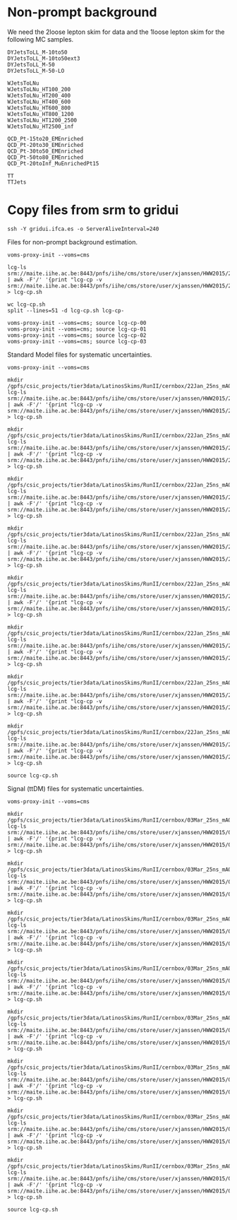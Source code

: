 Non-prompt background
====

We need the 2loose lepton skim for data and the 1loose lepton skim for the following MC samples.

    DYJetsToLL_M-10to50
    DYJetsToLL_M-10to50ext3
    DYJetsToLL_M-50
    DYJetsToLL_M-50-LO

    WJetsToLNu
    WJetsToLNu_HT100_200
    WJetsToLNu_HT200_400
    WJetsToLNu_HT400_600
    WJetsToLNu_HT600_800
    WJetsToLNu_HT800_1200
    WJetsToLNu_HT1200_2500
    WJetsToLNu_HT2500_inf

    QCD_Pt-15to20_EMEnriched
    QCD_Pt-20to30_EMEnriched
    QCD_Pt-30to50_EMEnriched
    QCD_Pt-50to80_EMEnriched
    QCD_Pt-20toInf_MuEnrichedPt15

    TT
    TTJets


Copy files from srm to gridui
====

    ssh -Y gridui.ifca.es -o ServerAliveInterval=240


Files for non-prompt background estimation.

    voms-proxy-init --voms=cms

    lcg-ls srm://maite.iihe.ac.be:8443/pnfs/iihe/cms/store/user/xjanssen/HWW2015/22Jan_25ns_mAODv2_MC/MCl1loose__EpTCorr | awk -F'/' '{print "lcg-cp -v srm://maite.iihe.ac.be:8443/pnfs/iihe/cms/store/user/xjanssen/HWW2015/22Jan_25ns_mAODv2_MC/MCl1loose__EpTCorr/"$11,"/gpfs/csic_projects/tier3data/LatinosSkims/RunII/cernbox/22Jan_25ns_mAODv2_MC/MCl1loose_EpTCorr/"$11}' > lcg-cp.sh

    wc lcg-cp.sh
    split --lines=51 -d lcg-cp.sh lcg-cp-

    voms-proxy-init --voms=cms; source lcg-cp-00
    voms-proxy-init --voms=cms; source lcg-cp-01
    voms-proxy-init --voms=cms; source lcg-cp-02
    voms-proxy-init --voms=cms; source lcg-cp-03


Standard Model files for systematic uncertainties.

    voms-proxy-init --voms=cms

    mkdir /gpfs/csic_projects/tier3data/LatinosSkims/RunII/cernbox/22Jan_25ns_mAODv2_MC/MCl2loose__hadd__bSFL2pTEff__l2tight__LepMupTup
    lcg-ls srm://maite.iihe.ac.be:8443/pnfs/iihe/cms/store/user/xjanssen/HWW2015/22Jan_25ns_mAODv2_MC/MCl2loose__hadd__bSFL2pTEff__l2tight__LepMupTup | awk -F'/' '{print "lcg-cp -v srm://maite.iihe.ac.be:8443/pnfs/iihe/cms/store/user/xjanssen/HWW2015/22Jan_25ns_mAODv2_MC/MCl2loose__hadd__bSFL2pTEff__l2tight__LepMupTup/"$11,"/gpfs/csic_projects/tier3data/LatinosSkims/RunII/cernbox/22Jan_25ns_mAODv2_MC/MCl2loose__hadd__bSFL2pTEff__l2tight__LepMupTup/"$11}' > lcg-cp.sh

    mkdir /gpfs/csic_projects/tier3data/LatinosSkims/RunII/cernbox/22Jan_25ns_mAODv2_MC/MCl2loose__hadd__bSFL2pTEff__l2tight__LepMupTdo
    lcg-ls srm://maite.iihe.ac.be:8443/pnfs/iihe/cms/store/user/xjanssen/HWW2015/22Jan_25ns_mAODv2_MC/MCl2loose__hadd__bSFL2pTEff__l2tight__LepMupTdo | awk -F'/' '{print "lcg-cp -v srm://maite.iihe.ac.be:8443/pnfs/iihe/cms/store/user/xjanssen/HWW2015/22Jan_25ns_mAODv2_MC/MCl2loose__hadd__bSFL2pTEff__l2tight__LepMupTdo/"$11,"/gpfs/csic_projects/tier3data/LatinosSkims/RunII/cernbox/22Jan_25ns_mAODv2_MC/MCl2loose__hadd__bSFL2pTEff__l2tight__LepMupTdo/"$11}' > lcg-cp.sh

    mkdir /gpfs/csic_projects/tier3data/LatinosSkims/RunII/cernbox/22Jan_25ns_mAODv2_MC/MCl2loose__hadd__bSFL2pTEff__l2tight__LepElepTup
    lcg-ls srm://maite.iihe.ac.be:8443/pnfs/iihe/cms/store/user/xjanssen/HWW2015/22Jan_25ns_mAODv2_MC/MCl2loose__hadd__bSFL2pTEff__l2tight__LepElepTup | awk -F'/' '{print "lcg-cp -v srm://maite.iihe.ac.be:8443/pnfs/iihe/cms/store/user/xjanssen/HWW2015/22Jan_25ns_mAODv2_MC/MCl2loose__hadd__bSFL2pTEff__l2tight__LepElepTup/"$11,"/gpfs/csic_projects/tier3data/LatinosSkims/RunII/cernbox/22Jan_25ns_mAODv2_MC/MCl2loose__hadd__bSFL2pTEff__l2tight__LepElepTup/"$11}' > lcg-cp.sh

    mkdir /gpfs/csic_projects/tier3data/LatinosSkims/RunII/cernbox/22Jan_25ns_mAODv2_MC/MCl2loose__hadd__bSFL2pTEff__l2tight__LepElepTdo
    lcg-ls srm://maite.iihe.ac.be:8443/pnfs/iihe/cms/store/user/xjanssen/HWW2015/22Jan_25ns_mAODv2_MC/MCl2loose__hadd__bSFL2pTEff__l2tight__LepElepTdo | awk -F'/' '{print "lcg-cp -v srm://maite.iihe.ac.be:8443/pnfs/iihe/cms/store/user/xjanssen/HWW2015/22Jan_25ns_mAODv2_MC/MCl2loose__hadd__bSFL2pTEff__l2tight__LepElepTdo/"$11,"/gpfs/csic_projects/tier3data/LatinosSkims/RunII/cernbox/22Jan_25ns_mAODv2_MC/MCl2loose__hadd__bSFL2pTEff__l2tight__LepElepTdo/"$11}' > lcg-cp.sh

    mkdir /gpfs/csic_projects/tier3data/LatinosSkims/RunII/cernbox/22Jan_25ns_mAODv2_MC/MCl2loose__hadd__bSFL2pTEff__l2tight__METup
    lcg-ls srm://maite.iihe.ac.be:8443/pnfs/iihe/cms/store/user/xjanssen/HWW2015/22Jan_25ns_mAODv2_MC/MCl2loose__hadd__bSFL2pTEff__l2tight__METup | awk -F'/' '{print "lcg-cp -v srm://maite.iihe.ac.be:8443/pnfs/iihe/cms/store/user/xjanssen/HWW2015/22Jan_25ns_mAODv2_MC/MCl2loose__hadd__bSFL2pTEff__l2tight__METup/"$11,"/gpfs/csic_projects/tier3data/LatinosSkims/RunII/cernbox/22Jan_25ns_mAODv2_MC/MCl2loose__hadd__bSFL2pTEff__l2tight__METup/"$11}' > lcg-cp.sh

    mkdir /gpfs/csic_projects/tier3data/LatinosSkims/RunII/cernbox/22Jan_25ns_mAODv2_MC/MCl2loose__hadd__bSFL2pTEff__l2tight__METdo
    lcg-ls srm://maite.iihe.ac.be:8443/pnfs/iihe/cms/store/user/xjanssen/HWW2015/22Jan_25ns_mAODv2_MC/MCl2loose__hadd__bSFL2pTEff__l2tight__METdo | awk -F'/' '{print "lcg-cp -v srm://maite.iihe.ac.be:8443/pnfs/iihe/cms/store/user/xjanssen/HWW2015/22Jan_25ns_mAODv2_MC/MCl2loose__hadd__bSFL2pTEff__l2tight__METdo/"$11,"/gpfs/csic_projects/tier3data/LatinosSkims/RunII/cernbox/22Jan_25ns_mAODv2_MC/MCl2loose__hadd__bSFL2pTEff__l2tight__METdo/"$11}' > lcg-cp.sh

    mkdir /gpfs/csic_projects/tier3data/LatinosSkims/RunII/cernbox/22Jan_25ns_mAODv2_MC/MCl2loose__hadd__bSFL2pTEff__l2tight__JESMaxup
    lcg-ls srm://maite.iihe.ac.be:8443/pnfs/iihe/cms/store/user/xjanssen/HWW2015/22Jan_25ns_mAODv2_MC/MCl2loose__hadd__bSFL2pTEff__l2tight__JESMaxup | awk -F'/' '{print "lcg-cp -v srm://maite.iihe.ac.be:8443/pnfs/iihe/cms/store/user/xjanssen/HWW2015/22Jan_25ns_mAODv2_MC/MCl2loose__hadd__bSFL2pTEff__l2tight__JESMaxup/"$11,"/gpfs/csic_projects/tier3data/LatinosSkims/RunII/cernbox/22Jan_25ns_mAODv2_MC/MCl2loose__hadd__bSFL2pTEff__l2tight__JESMaxup/"$11}' > lcg-cp.sh

    mkdir /gpfs/csic_projects/tier3data/LatinosSkims/RunII/cernbox/22Jan_25ns_mAODv2_MC/MCl2loose__hadd__bSFL2pTEff__l2tight__JESMaxdo
    lcg-ls srm://maite.iihe.ac.be:8443/pnfs/iihe/cms/store/user/xjanssen/HWW2015/22Jan_25ns_mAODv2_MC/MCl2loose__hadd__bSFL2pTEff__l2tight__JESMaxdo | awk -F'/' '{print "lcg-cp -v srm://maite.iihe.ac.be:8443/pnfs/iihe/cms/store/user/xjanssen/HWW2015/22Jan_25ns_mAODv2_MC/MCl2loose__hadd__bSFL2pTEff__l2tight__JESMaxdo/"$11,"/gpfs/csic_projects/tier3data/LatinosSkims/RunII/cernbox/22Jan_25ns_mAODv2_MC/MCl2loose__hadd__bSFL2pTEff__l2tight__JESMaxdo/"$11}' > lcg-cp.sh

    source lcg-cp.sh


Signal (ttDM) files for systematic uncertainties.

    voms-proxy-init --voms=cms

    mkdir /gpfs/csic_projects/tier3data/LatinosSkims/RunII/cernbox/03Mar_25ns_mAODv2_MC/MCl2loose__hadd__bSFL2pTEff__l2tight__LepMupTup
    lcg-ls srm://maite.iihe.ac.be:8443/pnfs/iihe/cms/store/user/xjanssen/HWW2015/03Mar_25ns_mAODv2_MC/MCl2loose__hadd__bSFL2pTEff__l2tight__LepMupTup | awk -F'/' '{print "lcg-cp -v srm://maite.iihe.ac.be:8443/pnfs/iihe/cms/store/user/xjanssen/HWW2015/03Mar_25ns_mAODv2_MC/MCl2loose__hadd__bSFL2pTEff__l2tight__LepMupTup/"$11,"/gpfs/csic_projects/tier3data/LatinosSkims/RunII/cernbox/03Mar_25ns_mAODv2_MC/MCl2loose__hadd__bSFL2pTEff__l2tight__LepMupTup/"$11}' > lcg-cp.sh

    mkdir /gpfs/csic_projects/tier3data/LatinosSkims/RunII/cernbox/03Mar_25ns_mAODv2_MC/MCl2loose__hadd__bSFL2pTEff__l2tight__LepMupTdo
    lcg-ls srm://maite.iihe.ac.be:8443/pnfs/iihe/cms/store/user/xjanssen/HWW2015/03Mar_25ns_mAODv2_MC/MCl2loose__hadd__bSFL2pTEff__l2tight__LepMupTdo | awk -F'/' '{print "lcg-cp -v srm://maite.iihe.ac.be:8443/pnfs/iihe/cms/store/user/xjanssen/HWW2015/03Mar_25ns_mAODv2_MC/MCl2loose__hadd__bSFL2pTEff__l2tight__LepMupTdo/"$11,"/gpfs/csic_projects/tier3data/LatinosSkims/RunII/cernbox/03Mar_25ns_mAODv2_MC/MCl2loose__hadd__bSFL2pTEff__l2tight__LepMupTdo/"$11}' > lcg-cp.sh

    mkdir /gpfs/csic_projects/tier3data/LatinosSkims/RunII/cernbox/03Mar_25ns_mAODv2_MC/MCl2loose__hadd__bSFL2pTEff__l2tight__LepElepTup
    lcg-ls srm://maite.iihe.ac.be:8443/pnfs/iihe/cms/store/user/xjanssen/HWW2015/03Mar_25ns_mAODv2_MC/MCl2loose__hadd__bSFL2pTEff__l2tight__LepElepTup | awk -F'/' '{print "lcg-cp -v srm://maite.iihe.ac.be:8443/pnfs/iihe/cms/store/user/xjanssen/HWW2015/03Mar_25ns_mAODv2_MC/MCl2loose__hadd__bSFL2pTEff__l2tight__LepElepTup/"$11,"/gpfs/csic_projects/tier3data/LatinosSkims/RunII/cernbox/03Mar_25ns_mAODv2_MC/MCl2loose__hadd__bSFL2pTEff__l2tight__LepElepTup/"$11}' > lcg-cp.sh

    mkdir /gpfs/csic_projects/tier3data/LatinosSkims/RunII/cernbox/03Mar_25ns_mAODv2_MC/MCl2loose__hadd__bSFL2pTEff__l2tight__LepElepTdo
    lcg-ls srm://maite.iihe.ac.be:8443/pnfs/iihe/cms/store/user/xjanssen/HWW2015/03Mar_25ns_mAODv2_MC/MCl2loose__hadd__bSFL2pTEff__l2tight__LepElepTdo | awk -F'/' '{print "lcg-cp -v srm://maite.iihe.ac.be:8443/pnfs/iihe/cms/store/user/xjanssen/HWW2015/03Mar_25ns_mAODv2_MC/MCl2loose__hadd__bSFL2pTEff__l2tight__LepElepTdo/"$11,"/gpfs/csic_projects/tier3data/LatinosSkims/RunII/cernbox/03Mar_25ns_mAODv2_MC/MCl2loose__hadd__bSFL2pTEff__l2tight__LepElepTdo/"$11}' > lcg-cp.sh

    mkdir /gpfs/csic_projects/tier3data/LatinosSkims/RunII/cernbox/03Mar_25ns_mAODv2_MC/MCl2loose__hadd__bSFL2pTEff__l2tight__METup
    lcg-ls srm://maite.iihe.ac.be:8443/pnfs/iihe/cms/store/user/xjanssen/HWW2015/03Mar_25ns_mAODv2_MC/MCl2loose__hadd__bSFL2pTEff__l2tight__METup | awk -F'/' '{print "lcg-cp -v srm://maite.iihe.ac.be:8443/pnfs/iihe/cms/store/user/xjanssen/HWW2015/03Mar_25ns_mAODv2_MC/MCl2loose__hadd__bSFL2pTEff__l2tight__METup/"$11,"/gpfs/csic_projects/tier3data/LatinosSkims/RunII/cernbox/03Mar_25ns_mAODv2_MC/MCl2loose__hadd__bSFL2pTEff__l2tight__METup/"$11}' > lcg-cp.sh

    mkdir /gpfs/csic_projects/tier3data/LatinosSkims/RunII/cernbox/03Mar_25ns_mAODv2_MC/MCl2loose__hadd__bSFL2pTEff__l2tight__METdo
    lcg-ls srm://maite.iihe.ac.be:8443/pnfs/iihe/cms/store/user/xjanssen/HWW2015/03Mar_25ns_mAODv2_MC/MCl2loose__hadd__bSFL2pTEff__l2tight__METdo | awk -F'/' '{print "lcg-cp -v srm://maite.iihe.ac.be:8443/pnfs/iihe/cms/store/user/xjanssen/HWW2015/03Mar_25ns_mAODv2_MC/MCl2loose__hadd__bSFL2pTEff__l2tight__METdo/"$11,"/gpfs/csic_projects/tier3data/LatinosSkims/RunII/cernbox/03Mar_25ns_mAODv2_MC/MCl2loose__hadd__bSFL2pTEff__l2tight__METdo/"$11}' > lcg-cp.sh

    mkdir /gpfs/csic_projects/tier3data/LatinosSkims/RunII/cernbox/03Mar_25ns_mAODv2_MC/MCl2loose__hadd__bSFL2pTEff__l2tight__JESMaxup
    lcg-ls srm://maite.iihe.ac.be:8443/pnfs/iihe/cms/store/user/xjanssen/HWW2015/03Mar_25ns_mAODv2_MC/MCl2loose__hadd__bSFL2pTEff__l2tight__JESMaxup | awk -F'/' '{print "lcg-cp -v srm://maite.iihe.ac.be:8443/pnfs/iihe/cms/store/user/xjanssen/HWW2015/03Mar_25ns_mAODv2_MC/MCl2loose__hadd__bSFL2pTEff__l2tight__JESMaxup/"$11,"/gpfs/csic_projects/tier3data/LatinosSkims/RunII/cernbox/03Mar_25ns_mAODv2_MC/MCl2loose__hadd__bSFL2pTEff__l2tight__JESMaxup/"$11}' > lcg-cp.sh

    mkdir /gpfs/csic_projects/tier3data/LatinosSkims/RunII/cernbox/03Mar_25ns_mAODv2_MC/MCl2loose__hadd__bSFL2pTEff__l2tight__JESMaxdo
    lcg-ls srm://maite.iihe.ac.be:8443/pnfs/iihe/cms/store/user/xjanssen/HWW2015/03Mar_25ns_mAODv2_MC/MCl2loose__hadd__bSFL2pTEff__l2tight__JESMaxdo | awk -F'/' '{print "lcg-cp -v srm://maite.iihe.ac.be:8443/pnfs/iihe/cms/store/user/xjanssen/HWW2015/03Mar_25ns_mAODv2_MC/MCl2loose__hadd__bSFL2pTEff__l2tight__JESMaxdo/"$11,"/gpfs/csic_projects/tier3data/LatinosSkims/RunII/cernbox/03Mar_25ns_mAODv2_MC/MCl2loose__hadd__bSFL2pTEff__l2tight__JESMaxdo/"$11}' > lcg-cp.sh

    source lcg-cp.sh

